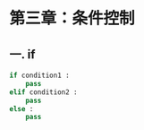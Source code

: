 # 第三章：条件控制

## 一. if
```python
if condition1 :
    pass
elif condition2 :
    pass
else :
    pass
```







<comment/>
<ad/>